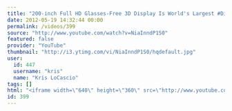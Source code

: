 ```yaml
---
title: "200-inch Full HD Glasses-Free 3D Display Is World's Largest #DigInfo"
date: 2012-05-19 14:32:44 00:00
permalink: /videos/399
source: "http://www.youtube.com/watch?v=NiaInndP1S0"
featured: false
provider: "YouTube"
thumbnail: "http://i3.ytimg.com/vi/NiaInndP1S0/hqdefault.jpg"
user:
  id: 447
  username: "kris"
  name: "Kris LoCascio"
tags: []
html: "<iframe width=\"640\" height=\"360\" src=\"http://www.youtube.com/embed/NiaInndP1S0?wmode=transparent&fs=1&feature=oembed\" frameborder=\"0\" allowfullscreen></iframe>"
id: 399
---
```


